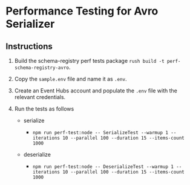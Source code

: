 # Performance Testing for Avro Serializer

## Instructions

1. Build the schema-registry perf tests package `rush build -t perf-schema-registry-avro`.
2. Copy the `sample.env` file and name it as `.env`.
3. Create an Event Hubs account and populate the `.env` file with the relevant credentials.
4. Run the tests as follows

   - serialize
     - `npm run perf-test:node -- SerializeTest --warmup 1 --iterations 10 --parallel 100 --duration 15 --items-count 1000`

   - deserialize
     - `npm run perf-test:node -- DeserializeTest --warmup 1 --iterations 10 --parallel 100 --duration 15 --items-count 1000`